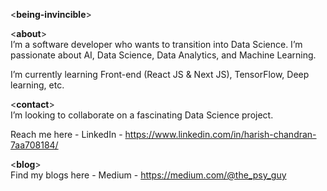 <**being-invincible**>

<**about**>  <br>
I’m a software developer who wants to transition into Data Science.
I’m passionate about AI, Data Science, Data Analytics, and Machine Learning.


I’m currently learning Front-end (React JS & Next JS), TensorFlow, Deep learning, etc.

<**contact**>  <br>
I’m looking to collaborate on a fascinating Data Science project.

Reach me here - LinkedIn - https://www.linkedin.com/in/harish-chandran-7aa708184/


<**blog**> <br>
Find my blogs here - Medium - https://medium.com/@the_psy_guy


<!---
being-invincible/being-invincible is a ✨ special ✨ repository because its `README.md` (this file) appears on your GitHub profile.
You can click the Preview link to take a look at your changes.
--->
